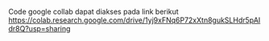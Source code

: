 Code google collab dapat diakses pada link berikut https://colab.research.google.com/drive/1yj9xFNq6P72xXtn8gukSLHdr5pAIdr8Q?usp=sharing
